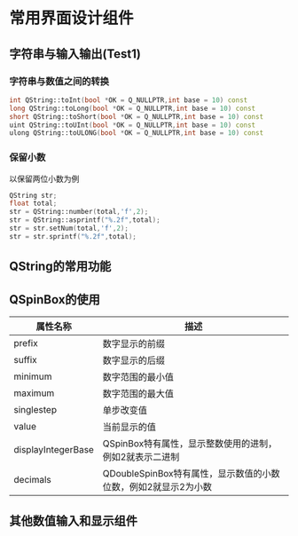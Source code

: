 # 常用界面设计组件

## 字符串与输入输出(Test1)

### 字符串与数值之间的转换

```C++
int QString::toInt(bool *OK = Q_NULLPTR,int base = 10) const
long QString::toLong(bool *OK = Q_NULLPTR,int base = 10) const
short QString::toShort(bool *OK = Q_NULLPTR,int base = 10) const
uint QString::toUInt(bool *OK = Q_NULLPTR,int base = 10) const
ulong QString::toULONG(bool *OK = Q_NULLPTR,int base = 10) const
```

### 保留小数

以保留两位小数为例

```C++
QString str;
float total;
str = QString::number(total,'f',2);
str = QString::asprintf("%.2f",total);
str = str.setNum(total,'f',2);
str = str.sprintf("%.2f",total);
```

## QString的常用功能

## QSpinBox的使用

| 属性名称           | 描述                                                         |
| ------------------ | ------------------------------------------------------------ |
| prefix             | 数字显示的前缀                                               |
| suffix             | 数字显示的后缀                                               |
| minimum            | 数字范围的最小值                                             |
| maximum            | 数字范围的最大值                                             |
| singlestep         | 单步改变值                                                   |
| value              | 当前显示的值                                                 |
| displayIntegerBase | QSpinBox特有属性，显示整数使用的进制，例如2就表示二进制      |
| decimals           | QDoubleSpinBox特有属性，显示数值的小数位数，例如2就显示2为小数 |

## 其他数值输入和显示组件

